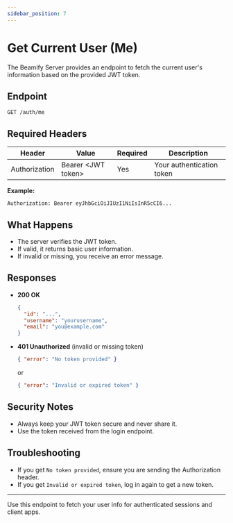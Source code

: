 ```yaml
---
sidebar_position: 7
---
```


# Get Current User (Me)

The Beamify Server provides an endpoint to fetch the current user's information based on the provided JWT token.

## Endpoint

`GET /auth/me`

## Required Headers

| Header         | Value                        | Required | Description                  |
|---------------|------------------------------|----------|------------------------------|
| Authorization | Bearer &lt;JWT token&gt;         | Yes      | Your authentication token    |

**Example:**
```
Authorization: Bearer eyJhbGciOiJIUzI1NiIsInR5cCI6...
```

## What Happens
- The server verifies the JWT token.
- If valid, it returns basic user information.
- If invalid or missing, you receive an error message.

## Responses

- **200 OK**
  ```json
  {
    "id": "...",
    "username": "yourusername",
    "email": "you@example.com"
  }
  ```
- **401 Unauthorized** (invalid or missing token)
  ```json
  { "error": "No token provided" }
  ```
  or
  ```json
  { "error": "Invalid or expired token" }
  ```

## Security Notes
- Always keep your JWT token secure and never share it.
- Use the token received from the login endpoint.

## Troubleshooting
- If you get `No token provided`, ensure you are sending the Authorization header.
- If you get `Invalid or expired token`, log in again to get a new token.

---

Use this endpoint to fetch your user info for authenticated sessions and client apps.
